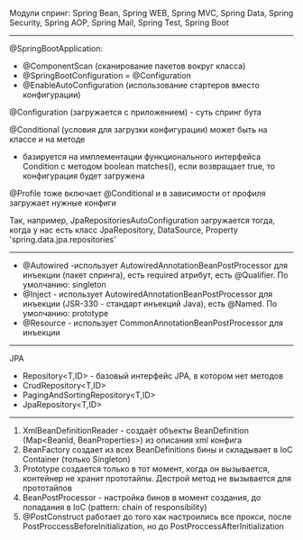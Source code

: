 Модули спринг:
Spring Bean, Spring WEB, Spring MVC, Spring Data, Spring Security, Spring AOP, Spring Mail, Spring Test, Spring Boot

-------------------------------------------------------
@SpringBootApplication:
  - @ComponentScan (сканирование пакетов вокруг класса)
  - @SpringBootConfiguration = @Configuration
  - @EnableAutoConfiguration (использование стартеров вместо конфигурации)
  
@Configuration (загружается с приложением) - суть спринг бута

@Conditional (условия для загрузки конфигурации) может быть на классе и на методе
 - базируется на имплементации функционального интерфейса Condition с методом boolean matches(), если возвращает true, то конфигурация будет загружена
 
@Profile тоже включает @Conditional и в зависимости от профиля загружает нужные конфиги

Так, например, JpaRepositoriesAutoConfiguration загружается тогда, когда у нас есть класс JpaRepository, DataSource, Property 'spring.data.jpa.repositories'

-------------------------------------------------------
- @Autowired -использует AutowiredAnnotationBeanPostProcessor для инъекции (пакет спринга), есть required атрибут, есть @Qualifier. По умолчанию: singleton
- @Inject - использует AutowiredAnnotationBeanPostProcessor для инъекции (JSR-330 - стандарт инъекций Java), есть @Named. По умолчанию: prototype
- @Resource - использует CommonAnnotationBeanPostProcessor для инъекции
-------------------------------------------------------
JPA

- Repository<T,ID> - базовый интерфейс JPA, в котором нет методов
- CrudRepository<T,ID>
- PagingAndSortingRepository<T,ID>
- JpaRepository<T,ID>
-------------------------------------------------------
1) XmlBeanDefinitionReader - создаёт объекты BeanDefinition (Map<BeanId, BeanProperties>) из описания xml конфига
2) BeanFactory создает из всех BeanDefinitions бины и складывает в IoC Container (только Singleton)
3) Prototype создается только в тот момент, когда он вызывается, контейнер не хранит прототайпы. Дестрой метод не вызывается для прототайпов
4) BeanPostProcessor - настройка бинов в момент создания, до попадания в IoC (pattern: chain of responsibility)
5) @PostConstruct работает до того как настроились все прокси, после PostProccessBeforeInitialization, но до PostProccessAfterInitialization
